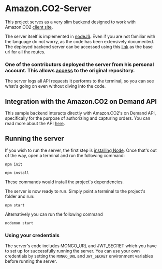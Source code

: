 # Amazon.CO2-Server

This project serves as a very slim backend designed to work with Amazon.CO2 [client site](https://heroic-valkyrie-d7ef27.netlify.app/). 

The server itself is implemented in [nodeJS](https://nodejs.org/en/about). Even if you are not familiar with the language do not worry, as the code has been extensively documented. The deployed backend server can be accessed using this [link](https://graceful-foal-hose.cyclic.app) as the base url for all the routes.

### One of the contributors deployed the server from his personal account. This allows [access](https://github.com/chinmayagarwal03/Amazon.CO2-Server) to the original repository.

The server logs all API requests it performs to the terminal, so you can see what's going on even without diving into the code.

## Integration with the Amazon.CO2 on Demand API
This sample backend interacts directly with Amazon.CO2's on Demand API, specifically for the purpose of authorizing and capturing orders. You can read more about the API [here](https://documenter.getpostman.com/view/21719363/2s9YRCVAPa#7c92258f-98d2-4b20-a60a-1265bc639134).

## Running the server
If you wish to run the server, the first step is [installing Node](https://nodejs.org/en/download).
Once that's out of the way, open a terminal and run the following command:

```
npm init
```
```
npm install
```

These commands would install the project's dependencies. 


The server is now ready to run. Simply point a terminal to the project's folder and run:

```
npm start
```

Alternatively you can run the following command 
```
nodemon start
```

### Using your credentials
The server's code includes MONGO_URL and JWT_SECRET which you have to set up for successfully running the server. You can use your own credentials by setting the `MONGO_URL` and `JWT_SECRET` environment variables before running the server. 
